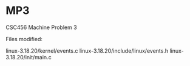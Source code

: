 # MP3
CSC456 Machine Problem 3

Files modified:

linux-3.18.20/kernel/events.c
linux-3.18.20/include/linux/events.h
linux-3.18.20/init/main.c
